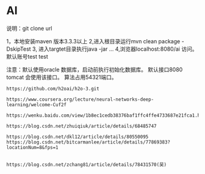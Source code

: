 # AI
说明：git clone url

1，本地安装maven 版本3.3.3以上
2,进入根目录运行mvn clean package -DskipTest
3, 进入targtet目录执行java -jar ...
4,浏览器localhost:8080/ai 访问。默认账号test test

注意：默认使用oracle 数据库，启动前执行初始化数据库。
    默认接口8080 tomcat 会使用该接口。
    算法占用54321端口。
    
    https://github.com/h2oai/h2o-3.git
    
    https://www.coursera.org/lecture/neural-networks-deep-learning/welcome-Cuf2f
    
    https://wenku.baidu.com/view/1b8ec1cedb38376baf1ffc4ffe4733687e21fca1.html
    
    https://blog.csdn.net/zhuiqiuk/article/details/68485747
    
    https://blog.csdn.net/dkl12/article/details/80550095
    https://blog.csdn.net/bitcarmanlee/article/details/77869383?locationNum=8&fps=1
    
    
    https://blog.csdn.net/zchang81/article/details/78431570(吴)




